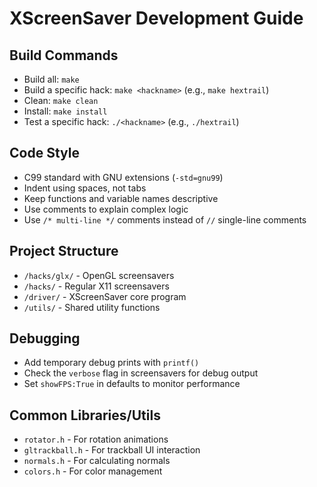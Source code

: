 # XScreenSaver Development Guide

## Build Commands
- Build all: `make`
- Build a specific hack: `make <hackname>` (e.g., `make hextrail`)
- Clean: `make clean`
- Install: `make install`
- Test a specific hack: `./<hackname>` (e.g., `./hextrail`)

## Code Style
- C99 standard with GNU extensions (`-std=gnu99`)
- Indent using spaces, not tabs
- Keep functions and variable names descriptive
- Use comments to explain complex logic
- Use `/* multi-line */` comments instead of `//` single-line comments

## Project Structure
- `/hacks/glx/` - OpenGL screensavers
- `/hacks/` - Regular X11 screensavers
- `/driver/` - XScreenSaver core program
- `/utils/` - Shared utility functions

## Debugging
- Add temporary debug prints with `printf()`
- Check the `verbose` flag in screensavers for debug output
- Set `showFPS:True` in defaults to monitor performance

## Common Libraries/Utils
- `rotator.h` - For rotation animations
- `gltrackball.h` - For trackball UI interaction
- `normals.h` - For calculating normals
- `colors.h` - For color management